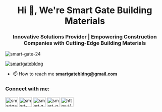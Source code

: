 <h1 align="center">Hi 👋, We're Smart Gate Building Materials</h1>
<h3 align="center">Innovative Solutions Provider | Empowering Construction Companies with Cutting-Edge Building Materials</h3>

<p align="left"> <img src="https://komarev.com/ghpvc/?username=smart-gate-24&label=Profile%20views&color=0e75b6&style=flat" alt="smart-gate-24" /> </p>

<p align="left"> <a href="https://twitter.com/smartgatebldng" target="blank"><img src="https://img.shields.io/twitter/follow/smartgatebldng?logo=twitter&style=for-the-badge" alt="smartgatebldng" /></a> </p>

- 📫 How to reach me **smartgatebldng@gmail.com**

<h3 align="left">Connect with me:</h3>
<p align="left">
<a href="https://twitter.com/smartgatebldng" target="blank"><img align="center" src="https://raw.githubusercontent.com/rahuldkjain/github-profile-readme-generator/master/src/images/icons/Social/twitter.svg" alt="smartgatebldng" height="30" width="40" /></a>
<a href="https://linkedin.com/in/smart-gate-building-materials-tr-llc-sp" target="blank"><img align="center" src="https://raw.githubusercontent.com/rahuldkjain/github-profile-readme-generator/master/src/images/icons/Social/linked-in-alt.svg" alt="smart-gate-building-materials-tr-llc-sp" height="30" width="40" /></a>
<a href="https://fb.com/smart.gate.bldng.materials" target="blank"><img align="center" src="https://raw.githubusercontent.com/rahuldkjain/github-profile-readme-generator/master/src/images/icons/Social/facebook.svg" alt="smart.gate.bldng.materials" height="30" width="40" /></a>
<a href="https://instagram.com/smart_gate_bldng_materials" target="blank"><img align="center" src="https://raw.githubusercontent.com/rahuldkjain/github-profile-readme-generator/master/src/images/icons/Social/instagram.svg" alt="smart_gate_bldng_materials" height="30" width="40" /></a>
<a href="https://www.youtube.com/c/https://www.youtube.com/channel/ucij2kcjmvo5lg-fnie5jd9q" target="blank"><img align="center" src="https://raw.githubusercontent.com/rahuldkjain/github-profile-readme-generator/master/src/images/icons/Social/youtube.svg" alt="https://www.youtube.com/channel/ucij2kcjmvo5lg-fnie5jd9q" height="30" width="40" /></a>
</p>
